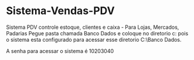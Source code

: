 # Sistema-Vendas-PDV
Sistema PDV controle estoque, clientes e caixa - Para Lojas, Mercados, Padarias
Pegue pasta chamada Banco Dados e coloque no diretorio c: pois o sistema esta configurado para acessar esse diretorio C:\Banco Dados.

A senha para acessar o sistema é 10203040
